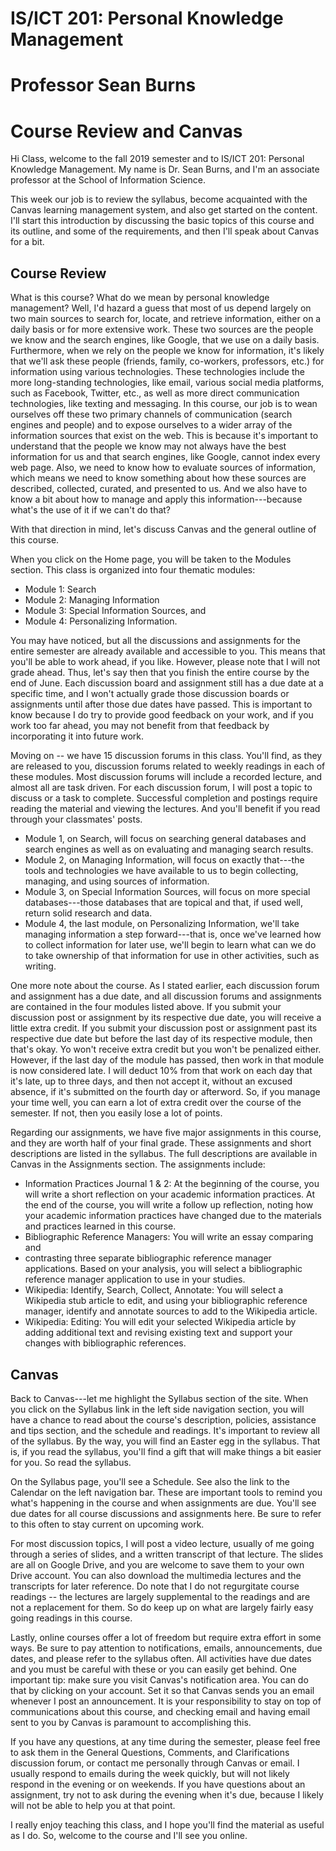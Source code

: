 # IS/ICT 201: Personal Knowledge Management
# Professor Sean Burns

# Course Review and Canvas

Hi Class, welcome to the fall 2019 semester and to IS/ICT 201: Personal
Knowledge Management. My name is Dr. Sean Burns, and I'm an associate
professor at the School of Information Science.

This week our job is to review the syllabus, become acquainted with the Canvas
learning management system, and also get started on the content. I'll start
this introduction by discussing the basic topics of this course and its
outline, and some of the requirements, and then I'll speak about Canvas for
a bit.

## Course Review

What is this course? What do we mean by personal knowledge management? Well,
I'd hazard a guess that most of us depend largely on two main sources to search
for, locate, and retrieve information, either on a daily basis or for more
extensive work. These two sources are the people we know and the search
engines, like Google, that we use on a daily basis. Furthermore, when we rely
on the people we know for information, it's likely that we'll ask these people
(friends, family, co-workers, professors, etc.) for information using various
technologies. These technologies include the more long-standing technologies,
like email, various social media platforms, such as Facebook, Twitter, etc., as
well as more direct communication technologies, like texting and messaging. In
this course, our job is to wean ourselves off these two primary channels of
communication (search engines and people) and to expose ourselves to a wider
array of the information sources that exist on the web. This is because it's
important to understand that the people we know may not always have the best
information for us and that search engines, like Google, cannot index every web
page. Also, we need to know how to evaluate sources of information, which means
we need to know something about how these sources are described, collected,
curated, and presented to us. And we also have to know a bit about how to
manage and apply this information---because what's the use of it if we can't do
that?

With that direction in mind, let's discuss Canvas and the general outline of
this course. 

When you click on the Home page, you will be taken to the Modules section. 
This class is organized into four thematic modules:

* Module 1: Search
* Module 2: Managing Information
* Module 3: Special Information Sources, and
* Module 4: Personalizing Information.

You may have noticed, but all the discussions and assignments for the entire
semester are already available and accessible to you. This means that you'll be
able to work ahead, if you like. However, please note that I will not grade
ahead. Thus, let's say then that you finish the entire course by the end of
June. Each discussion board and assignment still has a due date at a specific
time, and I won't actually grade those discussion boards or assignments until
after those due dates have passed. This is important to know because I do try
to provide good feedback on your work, and if you work too far ahead, you may
not benefit from that feedback by incorporating it into future work.

Moving on -- we have 15 discussion forums in this class. You'll find, as they 
are released to you, discussion forums related to weekly readings in each of 
these modules. Most discussion forums will include a recorded lecture, and 
almost all are task driven. For each discussion forum, I will post a topic to 
discuss or a task to complete. Successful completion and postings require 
reading the material and viewing the lectures. And you'll benefit if you read 
through your classmates' posts.

- Module 1, on Search, will focus on searching general databases and search
  engines as well as on evaluating and managing search results.
- Module 2, on Managing Information, will focus on exactly that---the tools and
  technologies we have available to us to begin collecting, managing, and using
  sources of information.
- Module 3, on Special Information Sources, will focus on more special
  databases---those databases that are topical and that, if used well, return
  solid research and data.
- Module 4, the last module, on Personalizing Information, we'll take managing
  information a step forward---that is, once we've learned how to collect
  information for later use, we'll begin to learn what can we do to take
  ownership of that information for use in other activities, such as writing.

One more note about the course. As I stated earlier, each discussion forum and 
assignment has a due date, and all discussion forums and assignments are 
contained in the four modules listed above. If you submit your discussion post 
or assignment by its respective due date, you will receive a little extra 
credit. If you submit your discussion post or assignment past its respective 
due date but before the last day of its respective module, then that's okay. Yo 
won't receive extra credit but you won't be penalized either. However, if the 
last day of the module has passed, then work in that module is now considered 
late. I will deduct 10% from that work on each day that it's late, up to three 
days, and then not accept it, without an excused absence, if it's submitted on 
the fourth day or afterword. So, if you manage your time well, you can earn a 
lot of extra credit over the course of the semester. If not, then you easily 
lose a lot of points.

Regarding our assignments, we have five major assignments in this course, and
they are worth half of your final grade. These assignments and short
descriptions are listed in the syllabus. The full descriptions are available in
Canvas in the Assignments section. The assignments include:

* Information Practices Journal 1 & 2: At the beginning of the course, you 
  will write a short reflection on your academic information practices. At the
  end of the course, you will write a follow up reflection, noting how your
  academic information practices have changed due to the materials and
  practices learned in this course.
* Bibliographic Reference Managers: You will write an essay comparing and
* contrasting three separate 
  bibliographic reference manager applications. Based on your analysis, you
  will select a bibliographic reference manager application to use in your
  studies.
* Wikipedia: Identify, Search, Collect, Annotate: You will select a Wikipedia 
  stub article to edit, and using your bibliographic reference manager,
  identify and annotate sources to add to the Wikipedia article.
* Wikipedia: Editing: You will edit your selected Wikipedia article by 
  adding additional text and revising existing text and support your changes
  with bibliographic references.

## Canvas

Back to Canvas---let me highlight the Syllabus section of the site. When you
click on the Syllabus link in the left side navigation section, you will have
a chance to read about the course's description, policies, assistance and tips
section, and the schedule and readings. It's important to review all of the
syllabus. By the way, you will find an Easter egg in the syllabus. That is, if
you read the syllabus, you'll find a gift that will make things a bit easier
for you. So read the syllabus.

On the Syllabus page, you'll see a Schedule. See also the link to the Calendar
on the left navigation bar. These are important tools to remind you what's
happening in the course and when assignments are due. You'll see due dates for
all course discussions and assignments here. Be sure to refer to this often to
stay current on upcoming work.

For most discussion topics, I will post a video lecture, usually of me going
through a series of slides, and a written transcript of that lecture. The
slides are all on Google Drive, and you are welcome to save them to your own
Drive account. You can also download the multimedia lectures and the
transcripts for later reference. Do note that I do not regurgitate course
readings -- the lectures are largely supplemental to the readings and are not
a replacement for them. So do keep up on what are largely fairly easy going
readings in this course.

Lastly, online courses offer a lot of freedom but require extra effort in some
ways. Be sure to pay attention to notifications, emails, announcements, due
dates, and please refer to the syllabus often. All activities have due dates
and you must be careful with these or you can easily get behind. One important
tip: make sure you visit Canvas's notification area. You can do that by
clicking on your account. Set it so that Canvas sends you an email whenever
I post an announcement. It is your responsibility to stay on top of
communications about this course, and checking email and having email sent to
you by Canvas is paramount to accomplishing this.

If you have any questions, at any time during the semester, please feel free to
ask them in the General Questions, Comments, and Clarifications discussion
forum, or contact me personally through Canvas or email. I usually respond to
emails during the week quickly, but will not likely respond in the evening or
on weekends. If you have questions about an assignment, try not to ask during
the evening when it's due, because I likely will not be able to help you at
that point. 

I really enjoy teaching this class, and I hope you'll find the material as
useful as I do. So, welcome to the course and I'll see you online.
